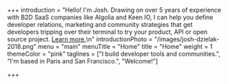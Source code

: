 +++
introduction = "Hello! I'm Josh. Drawing on over 5 years of experience with B2D SaaS companies like Algolia and Keen IO, I can help you define developer relations, marketing and community strategies that get developers tripping over their terminal to try your product, API or open source project. [Learn more.](/consulting)\n"
introductionPhoto = "/images/josh-dzielak-2018.png"
menu = "main"
menuTitle = "Home"
title = "Home"
weight = 1
themeColor = "pink"
taglines = ["I build developer tools and communities.",
            "I'm based in Paris and San Francisco.",
            "Welcome!"]

+++

